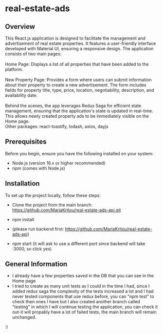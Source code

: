 # real-estate-ads

## Overview

This React.js application is designed to facilitate the management and advertisement of real estate properties. It features a user-friendly interface developed with Material UI, ensuring a responsive design. The application consists of two main pages:<br />
<br />
Home Page: Displays a list of all properties that have been added to the platform.<br />
<br />
New Property Page: Provides a form where users can submit information about their property to create a new advertisement. The form includes fields for property title, type, price, location,  negotiability, description, and availability date.<br />
<br />
Behind the scenes, the app leverages Redux Saga for efficient state management, ensuring that the application's state is updated in real-time. This allows newly created property ads to be immediately visible on the Home page.<br />
Other packages: react-toastify, lodash, axios, dayjs

## Prerequisites

Before you begin, ensure you have the following installed on your system:
- Node.js (version 16.x or higher recommended)
- npm (comes with Node.js)
  
## Installation

To set up the project locally, follow these steps:

- Clone the project from the main branch: https://github.com/MariaKritou/real-estate-ads-api.git
- npm install

- (please run backend first: https://github.com/MariaKritou/real-estate-ads-api)
- npm start (it will ask to use a different port since backend will take :3000, so click yes)

## General Information

- I already have a few properties saved in the DB that you can see in the Home page
- I tried to create as many unit tests as I could in the time I had, since I added redux saga the complexity of the tests increased a lot and I had never tested components that use redux before, you can "npm test" to check then ones I have but I also created another branch called "testing" in which I will continue testing the application, you can check it out-it will propably have a lot of failed tests, the main branch will remain unchanged.

:)

